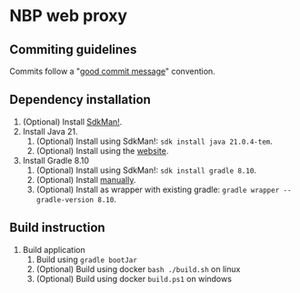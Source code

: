 #  NBP web proxy

## Commiting guidelines

Commits follow a "[good commit message](https://cbea.ms/git-commit/)" convention.

## Dependency installation

1. (Optional) Install [SdkMan!](https://sdkman.io/install/).
2. Install Java 21.
    1. (Optional) Install using SdkMan!: `sdk install java 21.0.4-tem`.
    2. (Optional) Install using the [website](https://adoptium.net/en-GB/temurin/releases/).
3. Install Gradle 8.10
    1. (Optional) Install using SdkMan!: `sdk install gradle 8.10`.
    2. (Optional) Install [manually](https://gradle.org/next-steps/?version=8.10&format=all).
    3. (Optional) Install as wrapper with existing gradle: `gradle wrapper --gradle-version 8.10`.

## Build instruction

1. Build application
   1. Build using `gradle bootJar`
   2. (Optional) Build using docker `bash ./build.sh` on linux
   3. (Optional) Build using docker `build.ps1` on windows
